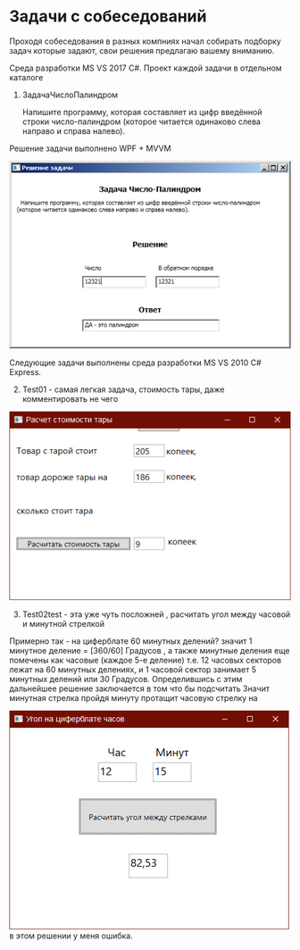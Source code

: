 # Задачи с собеседований

  Проходя собеседования в разных компниях начал собирать подборку задач которые задают,
свои решения предлагаю вашему вниманию.

Cреда разработки MS VS 2017 C#. Проект каждой задачи в отдельном  каталоге

1) ЗадачаЧислоПалиндром 

     Напишите программу, которая составляет из цифр введённой строки число-палиндром 
      (которое читается одинаково слева направо и справа налево). 
  
  Решение задачи выполнено WPF + MVVM

![Image Alt](s1.png)


Следующие задачи выполнены среда разработки MS VS 2010 C# Express.  

 
2) Test01  - самая легкая задача, стоимость тары, даже комментировать не чего

![Image Alt](1.png)

 

3) Test02test  - эта уже чуть посложней , расчитать угол между часовой и минутной стрелкой

  Примерно так - на циферблате 60 минутных делений? значит 1 минутное деление =  [360/60] Градусов , а также минутные деления еще помечены как часовые (каждое 5-е деление) т.е. 12 часовых секторов лежат на 60 минутных делениях, и 1 часовой сектор занимает 5 минутных делений или 30 Градусов.
  Определившись с этим дальнейшее решение заключается в том что бы подсчитать
  Значит минутная стрелка пройдя минуту протащит часовую стрелку на 

![Image Alt](2.png)
в этом решении у меня ошибка.
